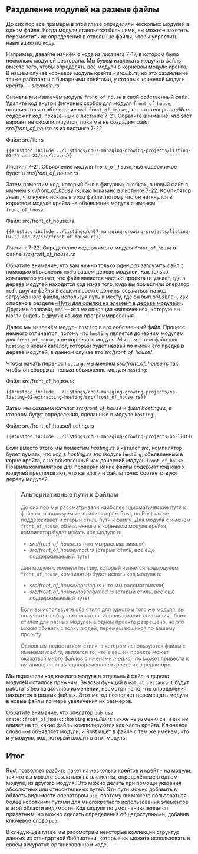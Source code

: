 ## Разделение модулей на разные файлы

До сих пор все примеры в этой главе определяли несколько модулей в одном файле. Когда модули становятся большими, вы можете захотеть переместить их определения в отдельные файлы, чтобы упростить навигацию по коду.

Например, давайте начнём с кода из листинга 7-17, в котором было несколько модулей ресторана. Мы будем извлекать модули в файлы вместо того, чтобы определять все модули в корневом модуле крейта. В нашем случае корневой модуль крейта - *src/lib.rs*, но это разделение также работает и с бинарными крейтами, у которых корневой модуль крейта — *src/main.rs*.

Сначала мы извлечём модуль `front_of_house` в свой собственный файл. Удалите код внутри фигурных скобок для модуля `front_of_house`, оставив только объявление `mod front_of_house;`, так что теперь *src/lib.rs* содержит код, показанный в листинге 7-21. Обратите внимание, что этот вариант не скомпилируется, пока мы не создадим файл *src/front_of_house.rs* из листинге 7-22.

<span class="filename">Файл: src/lib.rs</span>

```rust,ignore
{{#rustdoc_include ../listings/ch07-managing-growing-projects/listing-07-21-and-22/src/lib.rs}}
```

<span class="caption">Листинг 7-21. Объявление модуля `front_of_house`, чьё содержимое будет в *src/front_of_house.rs*</span>

Затем поместим код, который был в фигурных скобках, в новый файл с именем *src/front_of_house.rs*, как показано в листинге 7-22. Компилятор знает, что нужно искать в этом файле, потому что он наткнулся в корневом модуле крейта на объявление модуля с именем `front_of_house`.

<span class="filename">Файл: src/front_of_house.rs</span>

```rust,ignore
{{#rustdoc_include ../listings/ch07-managing-growing-projects/listing-07-21-and-22/src/front_of_house.rs}}
```

<span class="caption">Листинг 7-22. Определение содержимого модуля `front_of_house` в файле *src/front_of_house.rs*</span>

Обратите внимание, что вам нужно только *один раз* загрузить файл с помощью объявления `mod` в вашем дереве модулей. Как только компилятор узнает, что файл является частью проекта (и узнает, где в дереве модулей находится код из-за того, куда вы поместили оператор `mod`), другие файлы в вашем проекте должны ссылаться на код загруженного файла, используя путь к месту, где он был объявлен, как описано в разделе [«Пути для ссылки на элемент в дереве модулей»][paths]<!-- ignore -->. Другими словами, `mod` — это *не* операция «включения», которую вы могли видеть в других языках программирования.

Далее мы извлечём модуль `hosting` в его собственный файл. Процесс немного отличается, потому что `hosting` является дочерним модулем для `front_of_house`, а не корневого модуля. Мы поместим файл для `hosting` в новый каталог, который будет назван по имени его предка в дереве модулей, в данном случае это *src/front_of_house/*.

Чтобы начать перенос `hosting`, мы меняем *src/front_of_house.rs* так, чтобы он содержал только объявление модуля `hosting`:

<span class="filename">Файл: src/front_of_house.rs</span>

```rust,ignore
{{#rustdoc_include ../listings/ch07-managing-growing-projects/no-listing-02-extracting-hosting/src/front_of_house.rs}}
```

Затем мы создаём каталог *src/front_of_house* и файл *hosting.rs*, в котором будут  определения, сделанные в модуле `hosting`:

<span class="filename">Файл: src/front_of_house/hosting.rs</span>

```rust
{{#rustdoc_include ../listings/ch07-managing-growing-projects/no-listing-02-extracting-hosting/src/front_of_house/hosting.rs}}
```

Если вместо этого мы поместим *hosting.rs* в каталог *src*, компилятор будет думать, что код в *hosting.rs* это модуль `hosting`, объявленный в корне крейта, а не объявленный как дочерний модуль `front_of_house`. Правила компилятора для проверки какие файлы содержат код каких модулей предполагают, что каталоги и файлы точно соответствуют дереву модулей.

> ### Альтернативные пути к файлам
>
> До сих пор мы рассматривали наиболее идиоматические пути к файлам, используемые компилятором Rust, но Rust также поддерживает и старый стиль пути к файлу. Для модуля с именем `front_of_house`, объявленного в корневом модуле крейта, компилятор будет искать код модуля в:
>
> * *src/front_of_house.rs* (что мы рассматривали)
> * *src/front_of_house/mod.rs* (старый стиль, всё ещё поддерживаемый путь)
>
> Для модуля с именем `hosting`, который является подмодулем `front_of_house`, компилятор будет искать код модуля в:
>
> * *src/front_of_house/hosting.rs* (что мы рассматривали)
> * *src/front_of_house/hosting/mod.rs* (старый стиль, всё ещё поддерживаемый путь)
>
> Если вы используете оба стиля для одного и того же модуля, вы получите ошибку компилятора. Использование сочетания обоих стилей для разных модулей в одном проекте разрешено, но это может сбивать с толку людей, перемещающихся по вашему проекту.
>
> Основным недостатком стиля, в котором используются файлы с именами *mod.rs*, является то, что в вашем проекте может оказаться много файлов с именами *mod.rs*, что может привести к путанице, если вы одновременно откроете их в редакторе.

Мы перенесли код каждого модуля в отдельный файл, а дерево модулей осталось прежним. Вызовы функций в `eat_at_restaurant` будут работать без каких-либо изменений, несмотря на то, что определения находятся в разных файлах. Этот метод позволяет перемещать модули в новые файлы по мере увеличения их размеров.

Обратите внимание, что оператор `pub use crate::front_of_house::hosting` в *src/lib.rs* также не изменился, и `use` не влияет на то, какие файлы компилируются как часть крейта. Ключевое слово `mod` объявляет модули, и Rust ищет в файле с тем же именем, что и у модуля, код, который входит в этот модуль.

## Итог

Rust позволяет разбить пакет на несколько крейтов и крейт - на модули, так что вы можете ссылаться на элементы, определённые в одном модуле, из другого модуля. Это можно делать при помощи указания абсолютных или относительных путей. Эти пути можно добавить в область видимости оператором `use`, поэтому вы можете пользоваться более короткими путями для многократного использования элементов в этой области видимости. Код модуля по умолчанию является приватным, но можно сделать определения общедоступными, добавив ключевое слово `pub`.

В следующей главе мы рассмотрим некоторые коллекции структур данных из стандартной библиотеки, которые вы можете использовать в своём аккуратно организованном коде.

[paths]: ch07-03-paths-for-referring-to-an-item-in-the-module-tree.html
